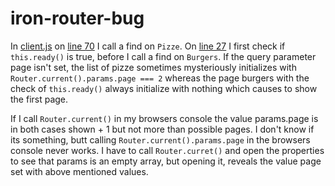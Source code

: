 iron-router-bug
===============

In [client.js](https://github.com/Phosphoros/iron-router-bug/blob/iron-router_bug2/client/client.js) on [line 70](https://github.com/Phosphoros/iron-router-bug/blob/iron-router_bug2/client/client.js#L70) I call a find on `Pizze`. On [line 27](https://github.com/Phosphoros/iron-router-bug/blob/iron-router_bug2/client/client.js#L27) I first check if `this.ready()` is true, before I call a find on `Burgers`. If the query parameter page isn't set, the list of pizze sometimes mysteriously initializes with `Router.current().params.page === 2` whereas the page burgers with the check of `this.ready()` always initialize with nothing which causes to show the first page.

If I call `Router.current()` in my browsers console the value params.page is in both cases shown + 1 but not more than possible pages. I don't know if its something, butt calling `Router.current().params.page` in the browsers console never works. I have to call `Router.curret()` and open the properties to see that params is an empty array, but opening it, reveals the value page set with above mentioned values.